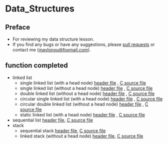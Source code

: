 # Data_Structures

## Preface

- For reviewing my data structure lesson.
- If you find any bugs or have any suggestions,
  please [pull requests](https://github.com/Country-If/Data_Structures/pulls) or contact me (maylonxu@foxmail.com).

## function completed

- linked list
    - single linked list (with a head node) [header file](LinkList/SiLinkList_Head.h)
      , [C source file](LinkList/SiLinkList_Head.c)
    - single linked list (without a head node) [header file](LinkList/SiLinkList_noHead.h)
      , [C source file](LinkList/SiLinkList_noHead.c)
    - double linked list (without a head node) [header file](LinkList/DoLinkList.h)
      , [C source file](LinkList/DoLinkList.c)
    - circular single linked list (with a head node) [header file](LinkList/CirSiLinkList.h)
      , [C source file](LinkList/CirSiLinkList.c)
    - circular double linked list (without a head node) [header file](LinkList/CirDoLinkList.h)
      , [C source file](LinkList/CirDoLinkList.c)
    - static linked list (with a head node) [header file](LinkList/StaLinkList.h)
      , [C source file](LinkList/StaLinkList.c)
- sequential list [header file](SeqList/SeqList.h), [C source file](SeqList/SeqList.c)
- stack
  - sequential stack [header file](Stack/SeqStack.h), [C source file](Stack/SeqStack.c)
  - linked stack (without a head node) [header file](Stack/LinkStack.h), [C source file](Stack/LinkStack.c)
